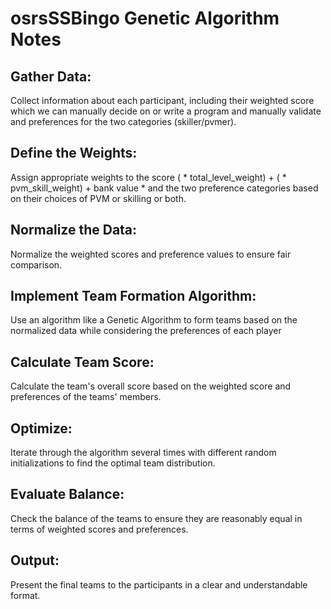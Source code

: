 # osrsSSBingo Genetic Algorithm Notes
## Gather Data: 
Collect information about each participant, including their weighted score which we can manually decide on or write a program and manually validate and preferences for the two categories (skiller/pvmer).

## Define the Weights: 
Assign appropriate weights to the score (<total level> * total_level_weight) + (<pvm skill> * pvm_skill_weight) + bank value *<bank value weight> and the two preference categories based on their choices of PVM or skilling or both.

## Normalize the Data: 
Normalize the weighted scores and preference values to ensure fair comparison.

## Implement Team Formation Algorithm: 
Use an algorithm like a Genetic Algorithm to form teams based on the normalized data while considering the preferences of each player
## Calculate Team Score: 
Calculate the team's overall score based on the weighted score and preferences of the teams' members.

## Optimize: 
Iterate through the algorithm several times with different random initializations to find the optimal team distribution.
## Evaluate Balance: 
Check the balance of the teams to ensure they are reasonably equal in terms of weighted scores and preferences.
## Output: 
Present the final teams to the participants in a clear and understandable format.